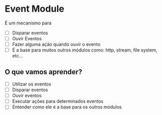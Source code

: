 # Event Module

É um mecanismo para 
* [ ] Disparar eventos
* [ ] Ouvir Eventos 
* [ ] Fazer alguma ação quando ouvir o evento
* [ ] É a base para muitos outros módulos como: http, stream, file system, etc...

## O que vamos aprender? 

* [ ] Utilizar os eventos 
* [ ] Disparar eventos 
* [ ] Ouvir eventos
* [ ] Executar ações para determinados eventos
* [ ] Entender como ele é a base para os outros módulos